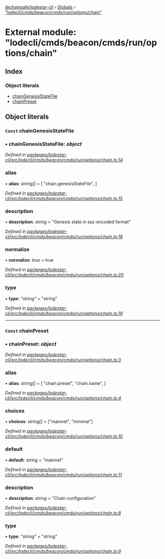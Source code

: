 [@chainsafe/lodestar-cli](../README.md) › [Globals](../globals.md) › ["lodecli/cmds/beacon/cmds/run/options/chain"](_lodecli_cmds_beacon_cmds_run_options_chain_.md)

# External module: "lodecli/cmds/beacon/cmds/run/options/chain"

## Index

### Object literals

* [chainGenesisStateFile](_lodecli_cmds_beacon_cmds_run_options_chain_.md#const-chaingenesisstatefile)
* [chainPreset](_lodecli_cmds_beacon_cmds_run_options_chain_.md#const-chainpreset)

## Object literals

### `Const` chainGenesisStateFile

### ▪ **chainGenesisStateFile**: *object*

*Defined in [packages/lodestar-cli/src/lodecli/cmds/beacon/cmds/run/options/chain.ts:14](https://github.com/ChainSafe/lodestar/blob/14ce11e45/packages/lodestar-cli/src/lodecli/cmds/beacon/cmds/run/options/chain.ts#L14)*

###  alias

• **alias**: *string[]* = [
    "chain.genesisStateFile",
  ]

*Defined in [packages/lodestar-cli/src/lodecli/cmds/beacon/cmds/run/options/chain.ts:15](https://github.com/ChainSafe/lodestar/blob/14ce11e45/packages/lodestar-cli/src/lodecli/cmds/beacon/cmds/run/options/chain.ts#L15)*

###  description

• **description**: *string* = "Genesis state in ssz-encoded format"

*Defined in [packages/lodestar-cli/src/lodecli/cmds/beacon/cmds/run/options/chain.ts:18](https://github.com/ChainSafe/lodestar/blob/14ce11e45/packages/lodestar-cli/src/lodecli/cmds/beacon/cmds/run/options/chain.ts#L18)*

###  normalize

• **normalize**: *true* = true

*Defined in [packages/lodestar-cli/src/lodecli/cmds/beacon/cmds/run/options/chain.ts:20](https://github.com/ChainSafe/lodestar/blob/14ce11e45/packages/lodestar-cli/src/lodecli/cmds/beacon/cmds/run/options/chain.ts#L20)*

###  type

• **type**: *"string"* = "string"

*Defined in [packages/lodestar-cli/src/lodecli/cmds/beacon/cmds/run/options/chain.ts:19](https://github.com/ChainSafe/lodestar/blob/14ce11e45/packages/lodestar-cli/src/lodecli/cmds/beacon/cmds/run/options/chain.ts#L19)*

___

### `Const` chainPreset

### ▪ **chainPreset**: *object*

*Defined in [packages/lodestar-cli/src/lodecli/cmds/beacon/cmds/run/options/chain.ts:3](https://github.com/ChainSafe/lodestar/blob/14ce11e45/packages/lodestar-cli/src/lodecli/cmds/beacon/cmds/run/options/chain.ts#L3)*

###  alias

• **alias**: *string[]* = [
    "chain.preset",
    "chain.name",
  ]

*Defined in [packages/lodestar-cli/src/lodecli/cmds/beacon/cmds/run/options/chain.ts:4](https://github.com/ChainSafe/lodestar/blob/14ce11e45/packages/lodestar-cli/src/lodecli/cmds/beacon/cmds/run/options/chain.ts#L4)*

###  choices

• **choices**: *string[]* = ["mainnet", "minimal"]

*Defined in [packages/lodestar-cli/src/lodecli/cmds/beacon/cmds/run/options/chain.ts:10](https://github.com/ChainSafe/lodestar/blob/14ce11e45/packages/lodestar-cli/src/lodecli/cmds/beacon/cmds/run/options/chain.ts#L10)*

###  default

• **default**: *string* = "mainnet"

*Defined in [packages/lodestar-cli/src/lodecli/cmds/beacon/cmds/run/options/chain.ts:11](https://github.com/ChainSafe/lodestar/blob/14ce11e45/packages/lodestar-cli/src/lodecli/cmds/beacon/cmds/run/options/chain.ts#L11)*

###  description

• **description**: *string* = "Chain configuration"

*Defined in [packages/lodestar-cli/src/lodecli/cmds/beacon/cmds/run/options/chain.ts:8](https://github.com/ChainSafe/lodestar/blob/14ce11e45/packages/lodestar-cli/src/lodecli/cmds/beacon/cmds/run/options/chain.ts#L8)*

###  type

• **type**: *"string"* = "string"

*Defined in [packages/lodestar-cli/src/lodecli/cmds/beacon/cmds/run/options/chain.ts:9](https://github.com/ChainSafe/lodestar/blob/14ce11e45/packages/lodestar-cli/src/lodecli/cmds/beacon/cmds/run/options/chain.ts#L9)*
